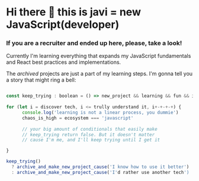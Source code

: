 # Hi there 👋 this is javi = new JavaScript(developer)
### If you are a recruiter and ended up here, please, take a look!

Currently I'm learning everything that expands my JavaScript fundamentals and React best practices and implementations.   
    
The _archived_ projects are just a part of my learning steps. I'm gonna tell you a story that might ring a bell:   


```js

const keep_trying : boolean = () => new_project && learning && fun && interesting    // true
 
for (let i = discover tech, i <= trully understand it, i+-+-+-+) {
      console.log('learning is not a linear process, you dummie')
      chaos_is_high = ecosystem === 'javascript' 
      
      // your big amount of conditionals that easily make
      // keep_trying return false. But it doesn't matter
      // cause I'm me, and I'll keep trying until I get it

}

keep_trying() 
  ? archive_and_make_new_project_cause('I know how to use it better') 
  : archive_and_make_new_project_cause('I'd rather use another tech')


```
